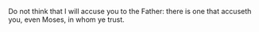 Do not think that I will accuse you to the Father: there is one that accuseth you, even Moses, in whom ye trust.
